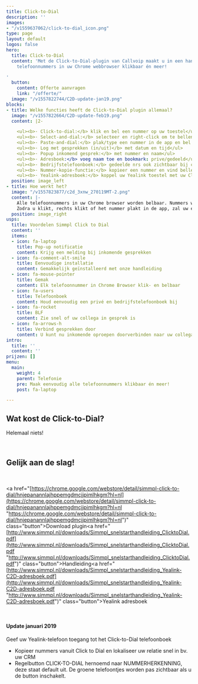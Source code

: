 ```yaml
---
title: Click-to-Dial
description: ''
images:
- "/v1559637062/click-to-dial_icon.png"
type: page
layout: default
logos: false
hero:
  title: Click-to-Dial
  content: 'Met de Click-to-Dial-plugin van Callvoip maakt u in een handomdraai alle
    telefoonnummers in uw Chrome webbrowser klikbaar én meer!

'
  button:
    content: Offerte aanvragen
    link: "/offerte/"
  image: "/v1557822744/C2D-update-jan19.png"
blocks:
- title: Welke functies heeft de Click-to-Dial plugin allemaal?
  image: "/v1557822664/C2D-update-feb19.png"
  content: |2-

    <ul><b>· Click-to-dial:</b> klik en bel een nummer op uw toestel</ul>
    <ul><b>· Select-and-dial:</b> selecteer en right-click om te bellen</ul>
    <ul><b>· Paste-and-dial:</b> plak/type een nummer in de app en bel!</ul>
    <ul><b>· Log met gesprekken (in/uit)</b> met datum en tijd</ul>
    <ul><b>· Popup inkomend gesprek:</b> met nummer en naam</ul>
    <ul><b>· Adresboek:</b> voeg naam toe en bookmark: prive/gedeeld</ul>
    <ul><b>· Bedrijfstelefoonboek:</b> gedeelde nrs ook zichtbaar bij collega’s</ul>
    <ul><b>· Nummer-kopie-functie:</b> kopieer een nummer en vind bellers nog sneller in uw CRM!</ul>
    <ul><b>· Yealink-adresboek:</b> koppel uw Yealink toestel met uw Click to Dial adresboek!</ul>
  position: image_left
- title: Hoe werkt het?
  image: "/v1557823877/c2d_3xnw_270119MT-2.png"
  content: |-
    Alle telefoonnummers in uw Chrome browser worden belbaar. Nummers worden getoond met een groen hoorntje of u kunt ze rechts-klikken of kopieren ien plakken in de Click to Dial app.
    Zodra u klikt, rechts klikt of het nummer plakt in de app, zal uw eigen telefoon direct overgaan. Zodra u de hoorn opneemt, zal uw telefoon starten met bellen naar het nummer waarop u klikte. Hierdoor hoeft u zelf geen telefoonnummers meer in te toetsen: geen fouten, geen bril op zetten, geen tijdverlies: gewoon snel en simmpl bellen!
  position: image_right
usps:
  title: Voordelen Simmpl Click to Dial
  content: ''
  items:
  - icon: fa-laptop
    title: Pop-up notificatie
    content: Krijg een melding bij inkomende gesprekken
  - icon: fa-comment-alt-smile
    title: Eenvoudige installatie
    content: Gemakkelijk geïnstalleerd met onze handleiding
  - icon: fa-mouse-pointer
    title: Gemak
    content: Elk telefoonnummer in Chrome Browser klik- en belbaar
  - icon: fa-users
    title: Telefoonboek
    content: Houd eenvoudig een privé en bedrijfstelefoonboek bij
  - icon: fa-rocket
    title: BLF
    content: Zie snel of uw collega in gesprek is
  - icon: fa-arrows-h
    title: Verbind gesprekken door
    content: U kunt nu inkomende oproepen doorverbinden naar uw collega's
intro:
  title: ''
  content: ''
prijzen: []
menu:
  main:
    weight: 4
    parent: Telefonie
    pre: Maak eenvoudig alle telefoonnummers klikbaar én meer!
    post: fa-laptop

---
```

## Wat kost de Click-to-Dial?

Helemaal niets!

<br>

## Gelijk aan de slag!

<br>

<a href="[https://chrome.google.com/webstore/detail/simmpl-click-to-dial/hnjepanannlajhppemgdmcjjpimlhkgm?hl=nl](https://chrome.google.com/webstore/detail/simmpl-click-to-dial/hnjepanannlajhppemgdmcjjpimlhkgm?hl=nl "https://chrome.google.com/webstore/detail/simmpl-click-to-dial/hnjepanannlajhppemgdmcjjpimlhkgm?hl=nl")" class="button">Download plugin</a><a href="[http://www.simmpl.nl/downloads/Simmpl_snelstarthandleiding_ClicktoDial.pdf](http://www.simmpl.nl/downloads/Simmpl_snelstarthandleiding_ClicktoDial.pdf "http://www.simmpl.nl/downloads/Simmpl_snelstarthandleiding_ClicktoDial.pdf")" class="button">Handleiding</a><a href="[http://www.simmpl.nl/downloads/Simmpl_snelstarthandleiding_Yealink-C2D-adresboek.pdf](http://www.simmpl.nl/downloads/Simmpl_snelstarthandleiding_Yealink-C2D-adresboek.pdf "http://www.simmpl.nl/downloads/Simmpl_snelstarthandleiding_Yealink-C2D-adresboek.pdf")" class="button">Yealink adresboek</a>

<br>

#### Update januari 2019

Geef uw Yealink-telefoon toegang tot het Click-to-Dial telefoonboek

* Kopieer nummers vanuit Click to Dial en lokaliseer uw relatie snel in bv. uw CRM
* Regelbutton CLICK-TO-DIAL hernoemd naar NUMMERHERKENNING, deze staat default uit. De groene telefoontjes worden pas zichtbaar als u de button inschakelt.